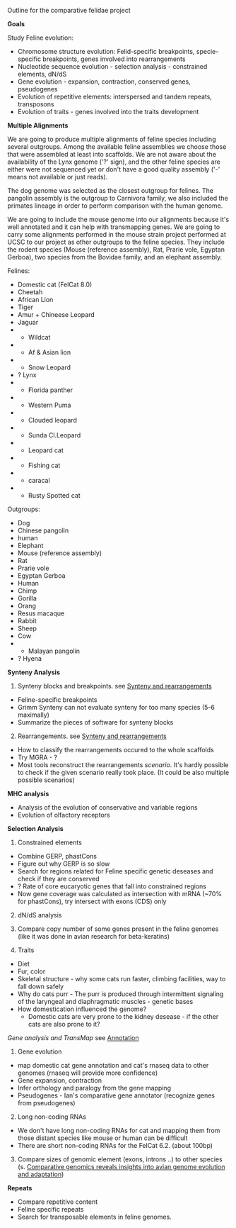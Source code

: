 Outline for the comparative felidae project

**Goals** 

Study Feline evolution:

* Chromosome structure evolution: Felid-specific breakpoints, specie-specific breakpoints, genes involved into rearrangements
* Nucleotide sequence evolution - selection analysis - constrained elements, dN/dS
* Gene evolution - expansion, contraction, conserved genes, pseudogenes
* Evolution of repetitive elements: interspersed and tandem repeats, transposons
* Evolution of traits - genes involved into the traits development

**Multiple Alignments**

We are going to produce multiple alignments of feline species including several outgroups.
Among the available feline assemblies we choose those that were assembled at least into scaffolds. We are not aware about the availability of the Lynx genome ('?' sign), and the other feline species are either were not sequenced yet or don't have a good quality assembly ('-' means not available or just reads). 

The dog genome was selected as the closest outgroup for felines. The pangolin assembly is the outgroup to Carnivora family, we also included the primates lineage in order to perform comparison with the human genome.

We are going to include the mouse genome into our alignments because it's well annotated and it can help with transmapping genes. We are going to carry some alignments performed in the mouse strain project performed at UCSC to our project as other outgroups to the feline species. They include the rodent species (Mouse (reference assembly), Rat, Prarie vole, Egyptan Gerboa), two species from the Bovidae family, and an elephant assembly.

Felines:

* Domestic cat (FelCat 8.0)
* Cheetah
* African Lion
* Tiger
* Amur + Chineese Leopard
* Jaguar
* - Wildcat
* - Af & Asian lion
* - Snow Leopard
* ? Lynx
* - Florida panther  
* - Western Puma
* - Clouded leopard
* - Sunda Cl.Leopard 
* - Leopard cat
* - Fishing cat
* - caracal
* - Rusty Spotted cat
 
Outgroups:
* Dog
* Chinese pangolin
* human
* Elephant
* Mouse (reference assembly)
* Rat
* Prarie vole 
* Egyptan Gerboa
* Human
* Chimp 
* Gorilla
* Orang
* Resus macaque
* Rabbit
* Sheep
* Cow
* - Malayan pangolin
* ? Hyena

**Synteny Analysis**

1. Synteny blocks and breakpoints. see [Synteny and rearrangements](synteny.md)
 * Feline-specific breakpoints
 * Grimm Synteny can not evaluate synteny for too many species (5-6 maximally)
 * Summarize the pieces of software for synteny blocks
 
2. Rearrangements. see [Synteny and rearrangements](synteny.md)
 * How to classify the rearrangements occured to the whole scaffolds
 * Try MGRA - ?
 * Most tools reconstruct the rearrangements _scenario_. It's hardly possible to check if the given scenario really took place. (It could be also multiple possible scenarios)
 
**MHC analysis**
 * Analysis of the evolution of conservative and variable regions
 * Evolution of olfactory receptors
 
**Selection Analysis**

1. Constrained elements
 * Combine GERP, phastCons
 * Figure out why GERP is so slow
 * Search for regions related for Feline specific genetic deseases and check if they are conserved
 * ? Rate of core eucaryotic genes that fall into constrained regions
 * Now gene coverage was calculated as intersection with mRNA (~70% for phastCons), try intersect with exons (CDS) only

2. dN/dS analysis

3. Compare copy number of some genes present in the feline genomes (like it was done in avian research for beta-keratins)

4. Traits
 * Diet
 * Fur, color
 * Skeletal structure - why some cats run faster, climbing facilities, way to fall down safely
 * Why do cats purr - The purr is produced through intermittent signaling of the laryngeal and diaphragmatic muscles - genetic bases
 * How domestication influenced the genome?
   * Domestic cats are very prone to the kidney desease - if the other cats are also prone to it?

*Gene analysis and TransMap* see [Annotation](annotation.md)

1. Gene evolution
 * map domestic cat gene annotation and cat's rnaseq data to other genomes
 (rnaseq will provide more confidence)
 * Gene expansion, contraction
 * Infer orthology and paralogy from the gene mapping
 * Pseudogenes - Ian's comparative gene annotator (recognize genes from pseudogenes)

2. Long non-coding RNAs 
 * We don't have long non-coding RNAs for cat and mapping them from those distant species like mouse or human can be difficult
 * There are short non-coding RNAs for the FelCat 6.2. (about 100bp)

3. Compare sizes of genomic element (exons, introns ..) to other species (s. [Comparative genomics reveals insights into avian genome evolution and adaptation](http://www.sciencemag.org/content/346/6215/1311.full))

**Repeats**
 * Compare repetitive content
 * Feline specific repeats
 * Search for transposable elements in feline genomes.
 

